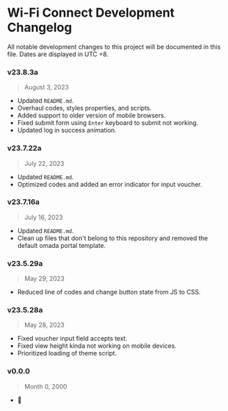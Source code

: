 # Wi-Fi Connect Development Changelog
All notable development changes to this project will be documented in this file. Dates are displayed in UTC +8.


### v23.8.3a
> August 3, 2023
- Updated `README.md`.
- Overhaul codes, styles properties, and scripts.
- Added support to older version of mobile browsers.
- Fixed submit form using `Enter` keyboard to submit not working.
- Updated log in success animation.

### v23.7.22a
> July 22, 2023
- Updated `README.md`.
- Optimized codes and added an error indicator for input voucher.

### v23.7.16a
> July 16, 2023
- Updated `README.md`.
- Clean up files that don't belong to this repository and removed the default omada portal template.

### v23.5.29a
> May 29, 2023
- Reduced line of codes and change button state from JS to CSS.

### v23.5.28a
> May 28, 2023
- Fixed voucher input field accepts text.
- Fixed view height kinda not working on mobile devices.
- Prioritized loading of theme script.

### v0.0.0
> Month 0, 2000
- 👀 <!-- Previous development changes was not recorded. My bad, sorry.  -->